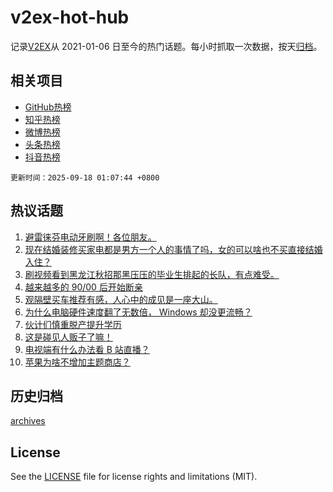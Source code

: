 # v2ex-hot-hub

 记录[V2EX](https://www.v2ex.com/)从 2021-01-06 日至今的热门话题。每小时抓取一次数据，按天[归档](archives)。
 
 ## 相关项目

- [GitHub热榜](https://github.com/snaildev/github-hot-hub)
- [知乎热榜](https://github.com/snaildev/zhihu-hot-hub)
- [微博热榜](https://github.com/snaildev/weibo-hot-hub)
- [头条热榜](https://github.com/snaildev/toutiao-hot-hub)
- [抖音热榜](https://github.com/snaildev/douyin-hot-hub)


 `更新时间：2025-09-18 01:07:44 +0800`

## 热议话题

1. [避雷徕芬电动牙刷啊！各位朋友。](https://www.v2ex.com/t/1159805)
1. [现在结婚装修买家电都是男方一个人的事情了吗，女的可以啥也不买直接结婚入住？](https://www.v2ex.com/t/1159806)
1. [刷视频看到黑龙江秋招那黑压压的毕业生排起的长队，有点难受。](https://www.v2ex.com/t/1159808)
1. [越来越多的 90/00 后开始断亲](https://www.v2ex.com/t/1159817)
1. [观隔壁买车推荐有感，人心中的成见是一座大山。](https://www.v2ex.com/t/1159866)
1. [为什么电脑硬件速度翻了无数倍， Windows 却没更流畅？](https://www.v2ex.com/t/1159930)
1. [伙计们慎重脱产提升学历](https://www.v2ex.com/t/1159825)
1. [这是碰见人贩子了嘛！](https://www.v2ex.com/t/1159836)
1. [电视端有什么办法看 B 站直播？](https://www.v2ex.com/t/1159799)
1. [苹果为啥不增加主题商店？](https://www.v2ex.com/t/1159811)

## 历史归档

[archives](archives)

## License

See the [LICENSE](LICENSE) file for license rights and limitations (MIT).
